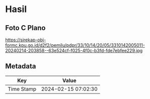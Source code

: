 # Hasil

## Foto C Plano

https://sirekap-obj-formc.kpu.go.id/d2f2/pemilu/pdpr/33/10/14/20/05/3310142005011-20240214-203858--63e524cf-f025-4f0c-b3fd-fde7ebfee229.jpg


## Metadata

| Key        | Value               |
| ---------- | ------------------- |
| Time Stamp | 2024-02-15 07:02:30 |



